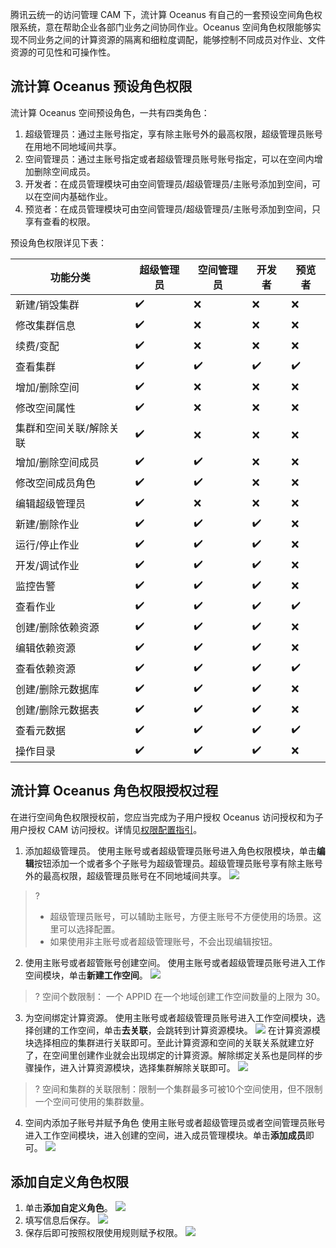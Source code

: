 腾讯云统一的访问管理 CAM 下，流计算 Oceanus 有自己的一套预设空间角色权限系统，意在帮助企业各部门业务之间协同作业。Oceanus 空间角色权限能够实现不同业务之间的计算资源的隔离和细粒度调配，能够控制不同成员对作业、文件资源的可见性和可操作性。

## 流计算 Oceanus 预设角色权限
流计算 Oceanus 空间预设角色，一共有四类角色：
1. 超级管理员：通过主账号指定，享有除主账号外的最高权限，超级管理员账号在用地不同地域间共享。
2. 空间管理员：通过主账号指定或者超级管理员账号账号指定，可以在空间内增加删除空间成员。
3. 开发者：在成员管理模块可由空间管理员/超级管理员/主账号添加到空间，可以在空间内基础作业。
4. 预览者：在成员管理模块可由空间管理员/超级管理员/主账号添加到空间，只享有查看的权限。

预设角色权限详见下表：

| 功能分类                | 超级管理员 | 空间管理员 | 开发者 | 预览者 |
| ----------------------- | ---------- | ---------- | ------ | ------ |
| 新建/销毁集群           | ✔️          | ❌          | ❌      | ❌      |
| 修改集群信息            | ✔️          | ❌          | ❌      | ❌      |
| 续费/变配               | ✔️          | ❌          | ❌      | ❌      |
| 查看集群                | ✔️          | ✔️          | ✔️      | ✔️      |
| 增加/删除空间           | ✔️          | ❌          | ❌      | ❌      |
| 修改空间属性            | ✔️          | ❌          | ❌      | ❌      |
| 集群和空间关联/解除关联 | ✔️          | ❌          | ❌      | ❌      |
| 增加/删除空间成员       | ✔️          | ✔️          | ❌      | ❌      |
| 修改空间成员角色        | ✔️          | ✔️          | ❌      | ❌      |
| 编辑超级管理员          | ✔️          | ❌          | ❌      | ❌      |
| 新建/删除作业           | ✔️          | ✔️          | ✔️      | ❌      |
| 运行/停止作业           | ✔️          | ✔️          | ✔️      | ❌      |
| 开发/调试作业           | ✔️          | ✔️          | ✔️      | ❌      |
| 监控告警                | ✔️          | ✔️          | ✔️      | ❌      |
| 查看作业                | ✔️          | ✔️          | ✔️      | ✔️      |
| 创建/删除依赖资源       | ✔️          | ✔️          | ✔️      | ❌      |
| 编辑依赖资源            | ✔️          | ✔️          | ✔️      | ❌      |
| 查看依赖资源            | ✔️          | ✔️          | ✔️      | ✔️      |
| 创建/删除元数据库       | ✔️          | ✔️          | ✔️      | ❌      |
| 创建/删除元数据表       | ✔️          | ✔️          | ✔️      | ❌      |
| 查看元数据              | ✔️          | ✔️          | ✔️      | ✔️      |
| 操作目录                | ✔️          | ✔️          | ✔️      | ❌      |

 ##  流计算 Oceanus 角色权限授权过程
在进行空间角色权限授权前，您应当完成为子用户授权 Oceanus 访问授权和为子用户授权 CAM 访问授权。详情见[权限配置指引]()。
1. 添加超级管理员。
使用主账号或者超级管理员账号进入角色权限模块，单击**编辑**按钮添加一个或者多个子账号为超级管理员。超级管理员账号享有除主账号外的最高权限，超级管理员账号在不同地域间共享。
![](https://qcloudimg.tencent-cloud.cn/raw/c9b3a824d45db383932d5a374f0020bb.png)
>?
>- 超级管理员账号，可以辅助主账号，方便主账号不方便使用的场景。这里可以选择配置。
>- 如果使用非主账号或者超级管理账号，不会出现编辑按钮。

2. 使用主账号或者超管账号创建空间。
使用主账号或者超级管理员账号进入工作空间模块，单击**新建工作空间**。
![](https://qcloudimg.tencent-cloud.cn/raw/ab7a8f9b5345b3e91502797ec929824b.png)
>?  空间个数限制： 一个 APPID 在一个地域创建工作空间数量的上限为 30。

3. 为空间绑定计算资源。
使用主账号或者超级管理员账号进入工作空间模块，选择创建的工作空间，单击**去关联**，会跳转到计算资源模块。
![](https://qcloudimg.tencent-cloud.cn/raw/5ef734a28b987ee686e7afe6b6f39709.png)
在计算资源模块选择相应的集群进行关联即可。至此计算资源和空间的关联关系就建立好了，在空间里创建作业就会出现绑定的计算资源。解除绑定关系也是同样的步骤操作，进入计算资源模块，选择集群解除关联即可。
![](https://qcloudimg.tencent-cloud.cn/raw/679bbc44ff4b61072f879c425c312412.png)
>?  空间和集群的关联限制：限制一个集群最多可被10个空间使用，但不限制一个空间可使用的集群数量。
4. 空间内添加子账号并赋予角色
使用主账号或者超级管理员或者空间管理员账号进入工作空间模块，进入创建的空间，进入成员管理模块。单击**添加成员**即可。
![](https://qcloudimg.tencent-cloud.cn/raw/a914348ae947d16834f7ae59d3294ca2.png)

## 添加自定义角色权限
1. 单击**添加自定义角色**。
![](https://qcloudimg.tencent-cloud.cn/raw/9d6c5ccb04de103bceb990ebc88ac658.png)
2. 填写信息后保存。
![](https://qcloudimg.tencent-cloud.cn/raw/b2fde15ff66fc024682196e468b0cb33.png)
3. 保存后即可按照权限使用规则赋予权限。
![](https://qcloudimg.tencent-cloud.cn/raw/1ef9bf84b00ff9c18547346c1ef6eb0b.png)
